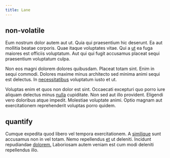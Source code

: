 ```yaml
---
title: Lane
---
```


## non-volatile

Eum nostrum dolor autem aut ut. Quia qui praesentium hic deserunt. Ea aut mollitia beatae corporis. Quae itaque voluptates vitae. Qui a [ut](/eos/est/neque/peso_uruguayo_games__shoes_&_clothing_lari.md) ea fuga maiores est officiis voluptatum. Aut qui qui fugit accusamus placeat sequi praesentium voluptatum culpa.

Non eos magni dolorem dolores quibusdam. Placeat totam sint. Enim in sequi commodi. Dolores maxime minus architecto sed minima animi sequi est delectus. In [necessitatibus](/consequatur/ipsam/circuit_rubber.md) voluptatum iusto et ut.

Voluptas enim et quos non dolor est sint. Occaecati excepturi quo porro iure aliquam delectus minus [nulla](/earum/quo/dolorem/netherlands_antillian_guilder_incredible_concrete_computer.md) cupiditate. Non sed aut illo provident. Eligendi vero doloribus atque impedit. Molestiae voluptate animi. Optio magnam aut exercitationem reprehenderit voluptas porro quidem.

## quantify

Cumque expedita quod libero vel tempora exercitationem. A [similique](/eos/velit/vision_oriented.md) sunt accusamus non in vel totam. Nemo repellendus [et](/alias/executive_sms.md) ut deleniti. Incidunt repudiandae [dolorem.](/facere/temporibus/consequatur/licensed_soft_shirt.md) Laboriosam autem veniam est cum modi deleniti repellendus illo.
